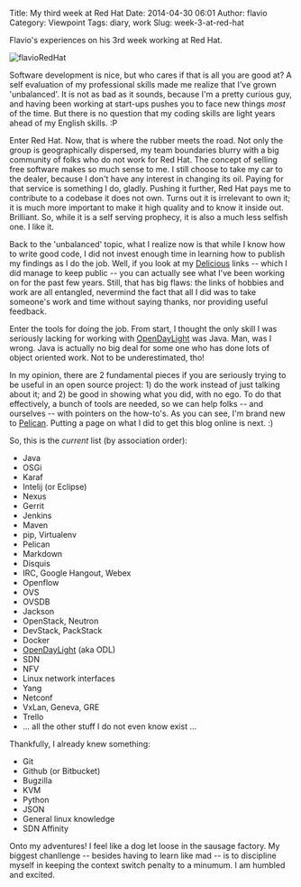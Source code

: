 Title: My third week at Red Hat
Date: 2014-04-30 06:01
Author: flavio
Category: Viewpoint
Tags: diary, work
Slug: week-3-at-red-hat

Flavio's experiences on his 3rd week working at Red Hat.

<!--more-->

![flavioRedHat](|filename|/images/flavioRedHat.jpg)

Software development is nice, but who cares if that is all you are good at? A self evaluation of my professional skills made
me realize that I've grown 'unbalanced'. It is not as bad as it sounds, because I'm a pretty curious guy, and having been working
at start-ups pushes you to face new things _most_ of the time. But there is no question that my coding skills are light years ahead
of my English skills. :P

Enter Red Hat. Now, that is where the rubber meets the road. Not only the group is geographically dispersed, my team boundaries
blurry with a big community of folks who do not work for Red Hat. The concept of selling free software makes so much sense to me.
I still choose to take my car to the dealer, because I don't have any interest in changing its oil. Paying for that service is
something I do, gladly. Pushing it further, Red Hat pays me to contribute to a codebase it does not own. Turns out it is irrelevant
to own it; it is much more important to make it high quality and to know it inside out. Brilliant. So, while it is a self serving
prophecy, it is also a much less selfish one. I like it.

Back to the 'unbalanced' topic, what I realize now is that while I know how to write good code, I did not invest enough time in
learning how to publish my findings as I do the job. Well, if you look at my [Delicious] links -- which
I did manage to keep public -- you can actually see what I've been working on for the past few years. Still, that has big flaws:
the links of hobbies and work are all entangled, nevermind the fact that all I did was to take someone's work and time without
saying thanks, nor providing useful feedback.

Enter the tools for doing the job. From start, I thought the only skill I was seriously lacking for working with [OpenDayLight] was Java.
Man, was I wrong. Java is actually no big deal for some one who has done lots of object oriented work. Not to be underestimated, tho!

In my opinion, there are 2 fundamental pieces if you are seriously trying to be useful in an open source project: 1) do the work
instead of just talking about it; and 2) be good in showing what you did, with no ego. To do that effectively, a bunch of tools
are needed, so we can help folks -- and ourselves -- with pointers on the how-to's. As you can see, I'm brand new to
[Pelican]. Putting a page on what I did to get this blog online is next. :)

So, this is the _current_ list (by association order):

* Java
* OSGi
* Karaf
* Intelij (or Eclipse)
* Nexus
* Gerrit
* Jenkins
* Maven
* pip, Virtualenv
* Pelican
* Markdown
* Disquis
* IRC, Google Hangout, Webex
* Openflow
* OVS
* OVSDB
* Jackson
* OpenStack, Neutron
* DevStack, PackStack
* Docker
* [OpenDayLight][] (aka ODL)
* SDN
* NFV
* Linux network interfaces
* Yang
* Netconf
* VxLan, Geneva, GRE
* Trello
*  ... all the other stuff I do not even know exist ...

Thankfully, I already knew something:

* Git
* Github (or Bitbucket)
* Bugzilla 
* KVM
* Python
* JSON
* General linux knowledge
* SDN Affinity

Onto my adventures! I feel like a dog let loose in the sausage factory. My biggest chanllenge -- besides
having to learn like mad -- is to discipline myself in keeping the context switch penalty to a minumum. I am humbled and excited.

  [Delicious]: https://delicious.com/gute
  [Pelican]: https://github.com/getpelican
  [OpenDayLight]: http://www.opendaylight.org/
